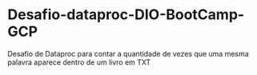 # Desafio-dataproc-DIO-BootCamp-GCP
Desafio de Dataproc para contar a quantidade de vezes que uma mesma palavra aparece dentro de um livro em TXT
